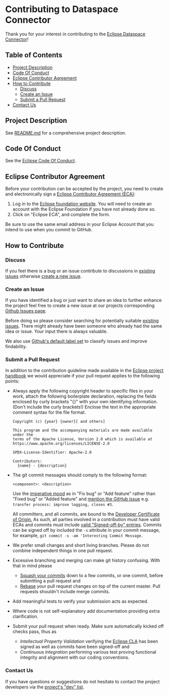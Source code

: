 Contributing to Dataspace Connector
===================================

Thank you for your interest in contributing to
the [Eclipse Dataspace Connector](https://projects.eclipse.org/projects/technology.dataspaceconnector)!

## Table of Contents

* [Project Description](#project-description)
* [Code Of Conduct](#code-of-conduct)
* [Eclipse Contributor Agreement](#eclipse-contributor-agreement)
* [How to Contribute](#how-to-contribute)
    * [Discuss](#discuss)
    * [Create an Issue](#create-an-issue)
    * [Submit a Pull Request](#submit-a-pull-request)
* [Contact Us](#contact-us)

## Project Description

See [README.md](README.md) for a comprehensive project description.

## Code Of Conduct

See the [Eclipse Code Of Conduct](https://www.eclipse.org/org/documents/Community_Code_of_Conduct.php).

## Eclipse Contributor Agreement

Before your contribution can be accepted by the project, you need to create and electronically sign
a [Eclipse Contributor Agreement (ECA)](http://www.eclipse.org/legal/ecafaq.php):

1. Log in to the [Eclipse foundation website](https://accounts.eclipse.org/user/login/). You will need to create an
   account with the Eclipse Foundation if you have not already done so.
2. Click on "Eclipse ECA", and complete the form.

Be sure to use the same email address in your Eclipse Account that you intend to use when you commit to GitHub.

## How to Contribute

### Discuss

If you feel there is a bug or an issue contribute to discussions in
[existing issues](https://github.com/eclipse-dataspaceconnector/DataSpaceConnector/issues?q=is%3Aissue+is%3Aopen)
otherwise [create a new issue](#create-an-issue).

### Create an Issue

If you have identified a bug or just want to share an idea to further enhance
the project feel free to create a new issue at our projects corresponding 
[Github Issues page](https://github.com/eclipse-dataspaceconnector/DataSpaceConnector/issues/new).

Before doing so please consider searching for potentially suitable 
[existing issues](https://github.com/eclipse-dataspaceconnector/DataSpaceConnector/issues?q=is%3Aissue+is%3Aopen). 
There might already have been someone who already had the same idea or issue. Your input there is always valuable.

We also
use [Github's default label set](https://docs.github.com/en/issues/using-labels-and-milestones-to-track-work/managing-labels)
to classify issues and improve findability.

### Submit a Pull Request

In addition to the contribution guideline made available in the [Eclipse project handbook](https://www.eclipse.org/projects/handbook/#contributing)
we would appreciate if your pull request applies to the following points:

* Always apply the following copyright header to specific files in your work, attach the following boilerplate
  declaration, replacing the fields enclosed by curly brackets "{}" with your own identifying information. (Don't
  include the curly brackets!) Enclose the text in the appropriate comment syntax for the file format.

    ```text
    Copyright (c) {year} {owner}[ and others]

    This program and the accompanying materials are made available under the
    terms of the Apache License, Version 2.0 which is available at
    https://www.apache.org/licenses/LICENSE-2.0

    SPDX-License-Identifier: Apache-2.0

    Contributors:
      {name} - {description}
    ```

* The git commit messages should comply to the following format:
    ```
    <component>: <description>
    ```

  Use the [imperative mood](https://github.com/git/git/blob/master/Documentation/SubmittingPatches)
  as in "Fix bug" or "Add feature" rather than "Fixed bug" or "Added feature" and
  [mention the GitHub issue](https://docs.github.com/en/issues/tracking-your-work-with-issues/linking-a-pull-request-to-an-issue)
  e.g. `transfer process: improve logging, closes #3`.

  All committers, and all commits, are bound to
  the [Developer Certificate of Origin.](https://www.eclipse.org/legal/DCO.php)
  As such, all parties involved in a contribution must have valid ECAs and commits must
  include [valid "Signed-off-by" entries](https://wiki.eclipse.org/Development_Resources/Contributing_via_Git). Commits
  can be signed off by included the `-s` attribute in your commit message, for
  example, `git commit -s -am 'Interesting Commit Message.`

* We prefer small changes and short living branches. Please do not combine independent things in one pull request.


* Excessive branching and merging can make git history confusing. With that in mind please

    * [Squash your commits](https://git-scm.com/book/en/v2/Git-Tools-Rewriting-History#_squashing)
      down to a few commits, or one commit, before submitting a pull request and
    * [Rebase](https://git-scm.com/book/en/v2/Git-Branching-Rebasing) your pull request changes on top of the current
      master. Pull requests shouldn't include merge commits.

* Add meaningful tests to verify your submission acts as expected.

* Where code is not self-explanatory add documentation providing extra clarification.

* Submit your pull request when ready. Make sure automatically kicked off checks pass, thus as

    * _Intellectual Property Validation_ verifying the [Eclipse CLA](#eclipse-contributor-agreement) has been signed as
      well as commits have been signed-off and
    * _Continuous Integration_ performing various test proving functional integrity and alignment with our coding
      conventions.

### Contact Us

If you have questions or suggestions do not hesitate to contact the project developers via
the [project's "dev" list](https://dev.eclipse.org/mailman/listinfo/dataspaceconnector-dev). 
